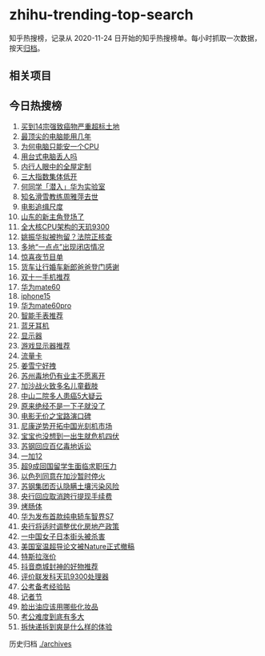 # zhihu-trending-top-search

知乎热搜榜，记录从 2020-11-24
日开始的知乎热搜榜单。每小时抓取一次数据，按天[归档](./archives)。

## 相关项目

## 今日热搜榜

<!-- BEGIN -->
<!-- 最后更新时间 Fri Nov 10 2023 18:11:40 GMT+0800 (China Standard Time) -->

1. [买到14宗强致癌物严重超标土地](https://www.zhihu.com/search?q=买到14宗强致癌物严重超标土地)
1. [最顶尖的电脑能用几年](https://www.zhihu.com/search?q=最顶尖的电脑能用几年)
1. [为何电脑只能安一个CPU](https://www.zhihu.com/search?q=为何电脑只能安一个CPU)
1. [用台式电脑丢人吗](https://www.zhihu.com/search?q=用台式电脑丢人吗)
1. [内行人眼中的全屋定制](https://www.zhihu.com/search?q=内行人眼中的全屋定制)
1. [三大指数集体低开](https://www.zhihu.com/search?q=三大指数集体低开)
1. [何同学「潜入」华为实验室](https://www.zhihu.com/search?q=何同学「潜入」华为实验室)
1. [知名滑雪教练周雅萍去世](https://www.zhihu.com/search?q=知名滑雪教练周雅萍去世)
1. [电影追缉尺度](https://www.zhihu.com/search?q=电影追缉尺度)
1. [山东的新主角登场了](https://www.zhihu.com/search?q=山东的新主角登场了)
1. [全大核CPU架构的天玑9300](https://www.zhihu.com/search?q=全大核CPU架构的天玑9300)
1. [姚振华拟被拘留？法院正核查](https://www.zhihu.com/search?q=姚振华拟被拘留？法院正核查)
1. [多地“一点点”出现闭店情况](https://www.zhihu.com/search?q=多地“一点点”出现闭店情况)
1. [惊喜夜节目单](https://www.zhihu.com/search?q=惊喜夜节目单)
1. [货车让行婚车新郎爸爸登门感谢](https://www.zhihu.com/search?q=货车让行婚车新郎爸爸登门感谢)
1. [双十一手机推荐](https://www.zhihu.com/search?q=双十一手机推荐)
1. [华为mate60](https://www.zhihu.com/search?q=华为mate60)
1. [iphone15](https://www.zhihu.com/search?q=iphone15)
1. [华为mate60pro](https://www.zhihu.com/search?q=华为mate60pro)
1. [智能手表推荐](https://www.zhihu.com/search?q=智能手表推荐)
1. [蓝牙耳机](https://www.zhihu.com/search?q=蓝牙耳机)
1. [显示器](https://www.zhihu.com/search?q=显示器)
1. [游戏显示器推荐](https://www.zhihu.com/search?q=游戏显示器推荐)
1. [流量卡](https://www.zhihu.com/search?q=流量卡)
1. [姜雪宁好拽](https://www.zhihu.com/search?q=姜雪宁好拽)
1. [苏州毒地仍有业主不愿离开](https://www.zhihu.com/search?q=苏州毒地仍有业主不愿离开)
1. [加沙战火致多名儿童截肢](https://www.zhihu.com/search?q=加沙战火致多名儿童截肢)
1. [中山二院多人患癌5大疑云](https://www.zhihu.com/search?q=中山二院多人患癌5大疑云)
1. [原来绝经不是一下子就没了](https://www.zhihu.com/search?q=原来绝经不是一下子就没了)
1. [电影无价之宝路演口碑](https://www.zhihu.com/search?q=电影无价之宝路演口碑)
1. [尼康逆势开拓中国光刻机市场](https://www.zhihu.com/search?q=尼康逆势开拓中国光刻机市场)
1. [宝宝也没想到一出生就危机四伏](https://www.zhihu.com/search?q=宝宝也没想到一出生就危机四伏)
1. [苏钢回应百亿毒地诉讼](https://www.zhihu.com/search?q=苏钢回应百亿毒地诉讼)
1. [一加12](https://www.zhihu.com/search?q=一加12)
1. [超9成回国留学生面临求职压力](https://www.zhihu.com/search?q=超9成回国留学生面临求职压力)
1. [以色列同意在加沙暂时停火](https://www.zhihu.com/search?q=以色列同意在加沙暂时停火)
1. [苏钢集团否认隐瞒土壤污染风险](https://www.zhihu.com/search?q=苏钢集团否认隐瞒土壤污染风险)
1. [央行回应取消跨行提现手续费](https://www.zhihu.com/search?q=央行回应取消跨行提现手续费)
1. [烤肠体](https://www.zhihu.com/search?q=烤肠体)
1. [华为发布首款纯电轿车智界S7](https://www.zhihu.com/search?q=华为发布首款纯电轿车智界S7)
1. [央行将适时调整优化房地产政策](https://www.zhihu.com/search?q=央行将适时调整优化房地产政策)
1. [一中国女子日本街头被杀害](https://www.zhihu.com/search?q=一中国女子日本街头被杀害)
1. [美国室温超导论文被Nature正式撤稿](https://www.zhihu.com/search?q=美国室温超导论文被Nature正式撤稿)
1. [特斯拉涨价](https://www.zhihu.com/search?q=特斯拉涨价)
1. [抖音商城封神的好物推荐](https://www.zhihu.com/search?q=抖音商城封神的好物推荐)
1. [评价联发科天玑9300处理器](https://www.zhihu.com/search?q=评价联发科天玑9300处理器)
1. [公考备考经验贴](https://www.zhihu.com/search?q=公考备考经验贴)
1. [记者节](https://www.zhihu.com/search?q=记者节)
1. [脸出油应该用哪些化妆品](https://www.zhihu.com/search?q=脸出油应该用哪些化妆品)
1. [考公难度到底有多大](https://www.zhihu.com/search?q=考公难度到底有多大)
1. [拆快递拆到爽是什么样的体验](https://www.zhihu.com/search?q=拆快递拆到爽是什么样的体验)

<!-- END -->

历史归档 [./archives](./archives)
